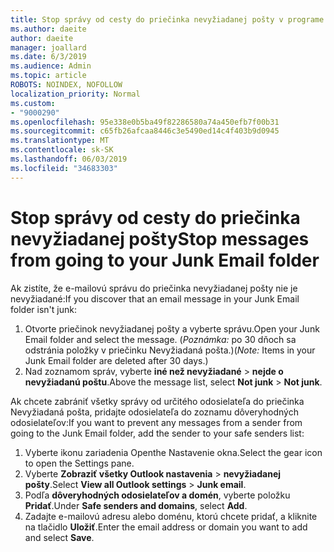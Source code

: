 ```yaml
---
title: Stop správy od cesty do priečinka nevyžiadanej pošty v programe Outlook na webe
ms.author: daeite
author: daeite
manager: joallard
ms.date: 6/3/2019
ms.audience: Admin
ms.topic: article
ROBOTS: NOINDEX, NOFOLLOW
localization_priority: Normal
ms.custom:
- "9000290"
ms.openlocfilehash: 95e338e0b5ba49f82286580a74a450efb7f00b31
ms.sourcegitcommit: c65fb26afcaa8446c3e5490ed14c4f403b9d0945
ms.translationtype: MT
ms.contentlocale: sk-SK
ms.lasthandoff: 06/03/2019
ms.locfileid: "34683303"
---
```

# <a name="stop-messages-from-going-to-your-junk-email-folder"></a><span data-ttu-id="4e2e1-102">Stop správy od cesty do priečinka nevyžiadanej pošty</span><span class="sxs-lookup"><span data-stu-id="4e2e1-102">Stop messages from going to your Junk Email folder</span></span>

<span data-ttu-id="4e2e1-103">Ak zistíte, že e-mailovú správu do priečinka nevyžiadanej pošty nie je nevyžiadané:</span><span class="sxs-lookup"><span data-stu-id="4e2e1-103">If you discover that an email message in your Junk Email folder isn't junk:</span></span>

1. <span data-ttu-id="4e2e1-104">Otvorte priečinok nevyžiadanej pošty a vyberte správu.</span><span class="sxs-lookup"><span data-stu-id="4e2e1-104">Open your Junk Email folder and select the message.</span></span> <span data-ttu-id="4e2e1-105">(*Poznámka:* po 30 dňoch sa odstránia položky v priečinku Nevyžiadaná pošta.)</span><span class="sxs-lookup"><span data-stu-id="4e2e1-105">(*Note:* Items in your Junk Email folder are deleted after 30 days.)</span></span>
1. <span data-ttu-id="4e2e1-106">Nad zoznamom správ, vyberte **iné než nevyžiadané** > **nejde o nevyžiadanú poštu**.</span><span class="sxs-lookup"><span data-stu-id="4e2e1-106">Above the message list, select **Not junk** > **Not junk**.</span></span>

<span data-ttu-id="4e2e1-107">Ak chcete zabrániť všetky správy od určitého odosielateľa do priečinka Nevyžiadaná pošta, pridajte odosielateľa do zoznamu dôveryhodných odosielateľov:</span><span class="sxs-lookup"><span data-stu-id="4e2e1-107">If you want to prevent any messages from a sender from going to the Junk Email folder, add the sender to your safe senders list:</span></span>

1. <span data-ttu-id="4e2e1-108">Vyberte ikonu zariadenia Openthe Nastavenie okna.</span><span class="sxs-lookup"><span data-stu-id="4e2e1-108">Select the gear icon to open the Settings pane.</span></span>
1. <span data-ttu-id="4e2e1-109">Vyberte **Zobraziť všetky Outlook nastavenia** > **nevyžiadanej pošty**.</span><span class="sxs-lookup"><span data-stu-id="4e2e1-109">Select **View all Outlook settings** > **Junk email**.</span></span>
1. <span data-ttu-id="4e2e1-110">Podľa **dôveryhodných odosielateľov a domén**, vyberte položku **Pridať**.</span><span class="sxs-lookup"><span data-stu-id="4e2e1-110">Under **Safe senders and domains**, select **Add**.</span></span>
1. <span data-ttu-id="4e2e1-111">Zadajte e-mailovú adresu alebo doménu, ktorú chcete pridať, a kliknite na tlačidlo **Uložiť**.</span><span class="sxs-lookup"><span data-stu-id="4e2e1-111">Enter the email address or domain you want to add and select **Save**.</span></span>